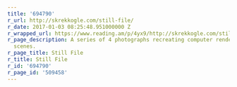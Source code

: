 ```yaml
---
title: '694790'
r_url: http://skrekkogle.com/still-file/
r_date: 2017-01-03 08:25:48.951000000 Z
r_wrapped_url: https://www.reading.am/p/4yx9/http://skrekkogle.com/still-file/
r_page_description: A series of 4 photographs recreating computer renderings as physical
  scenes.
r_page_title: Still File
r_title: Still File
r_id: '694790'
r_page_id: '509458'
---
```


